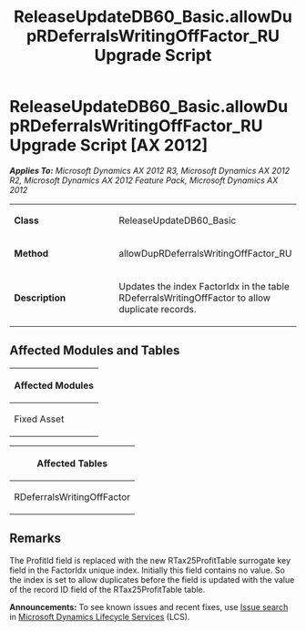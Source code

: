 ﻿---
title: ReleaseUpdateDB60_Basic.allowDupRDeferralsWritingOffFactor_RU Upgrade Script
TOCTitle: ReleaseUpdateDB60_Basic.allowDupRDeferralsWritingOffFactor_RU Upgrade Script
ms:assetid: e996677f-9c30-d377-ec52-6f9fd4962cf6
ms:mtpsurl: https://msdn.microsoft.com/en-us/library/JJ719844(v=AX.60)
ms:contentKeyID: 49711917
ms.date: 05/18/2015
mtps_version: v=AX.60
---

# ReleaseUpdateDB60\_Basic.allowDupRDeferralsWritingOffFactor\_RU Upgrade Script [AX 2012]


_**Applies To:** Microsoft Dynamics AX 2012 R3, Microsoft Dynamics AX 2012 R2, Microsoft Dynamics AX 2012 Feature Pack, Microsoft Dynamics AX 2012_

<table>
<colgroup>
<col style="width: 50%" />
<col style="width: 50%" />
</colgroup>
<tbody>
<tr class="odd">
<td><p><strong>Class</strong></p></td>
<td><p>ReleaseUpdateDB60_Basic</p></td>
</tr>
<tr class="even">
<td><p><strong>Method</strong></p></td>
<td><p>allowDupRDeferralsWritingOffFactor_RU</p></td>
</tr>
<tr class="odd">
<td><p><strong>Description</strong></p></td>
<td><p>Updates the index FactorIdx in the table RDeferralsWritingOffFactor to allow duplicate records.</p></td>
</tr>
</tbody>
</table>


## Affected Modules and Tables

<table>
<colgroup>
<col style="width: 100%" />
</colgroup>
<thead>
<tr class="header">
<th><p>Affected Modules</p></th>
</tr>
</thead>
<tbody>
<tr class="odd">
<td><p>Fixed Asset</p></td>
</tr>
</tbody>
</table>


<table>
<colgroup>
<col style="width: 100%" />
</colgroup>
<thead>
<tr class="header">
<th><p>Affected Tables</p></th>
</tr>
</thead>
<tbody>
<tr class="odd">
<td><p>RDeferralsWritingOffFactor</p></td>
</tr>
</tbody>
</table>


## Remarks

The ProfitId field is replaced with the new RTax25ProfitTable surrogate key field in the FactorIdx unique index. Initially this field contains no value. So the index is set to allow duplicates before the field is updated with the value of the record ID field of the RTax25ProfitTable table.

  
**Announcements:** To see known issues and recent fixes, use [Issue search](http://go.microsoft.com/fwlink/?linkid=389258) in [Microsoft Dynamics Lifecycle Services](http://go.microsoft.com/fwlink/?linkid=306505) (LCS).

